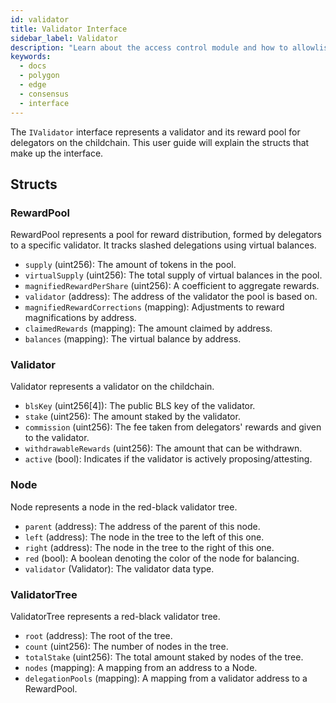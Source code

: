 ```yaml
---
id: validator
title: Validator Interface
sidebar_label: Validator
description: "Learn about the access control module and how to allowlist validators."
keywords:
  - docs
  - polygon
  - edge
  - consensus
  - interface
---
```


The `IValidator` interface represents a validator and its reward pool for delegators on the childchain. This user guide will explain the structs that make up the interface.

## Structs

### RewardPool

RewardPool represents a pool for reward distribution, formed by delegators to a specific validator. It tracks slashed delegations using virtual balances.

- `supply` (uint256): The amount of tokens in the pool.
- `virtualSupply` (uint256): The total supply of virtual balances in the pool.
- `magnifiedRewardPerShare` (uint256): A coefficient to aggregate rewards.
- `validator` (address): The address of the validator the pool is based on.
- `magnifiedRewardCorrections` (mapping): Adjustments to reward magnifications by address.
- `claimedRewards` (mapping): The amount claimed by address.
- `balances` (mapping): The virtual balance by address.

### Validator

Validator represents a validator on the childchain.

- `blsKey` (uint256[4]): The public BLS key of the validator.
- `stake` (uint256): The amount staked by the validator.
- `commission` (uint256): The fee taken from delegators' rewards and given to the validator.
- `withdrawableRewards` (uint256): The amount that can be withdrawn.
- `active` (bool): Indicates if the validator is actively proposing/attesting.

### Node

Node represents a node in the red-black validator tree.

- `parent` (address): The address of the parent of this node.
- `left` (address): The node in the tree to the left of this one.
- `right` (address): The node in the tree to the right of this one.
- `red` (bool): A boolean denoting the color of the node for balancing.
- `validator` (Validator): The validator data type.

### ValidatorTree

ValidatorTree represents a red-black validator tree.

- `root` (address): The root of the tree.
- `count` (uint256): The number of nodes in the tree.
- `totalStake` (uint256): The total amount staked by nodes of the tree.
- `nodes` (mapping): A mapping from an address to a Node.
- `delegationPools` (mapping): A mapping from a validator address to a RewardPool.
